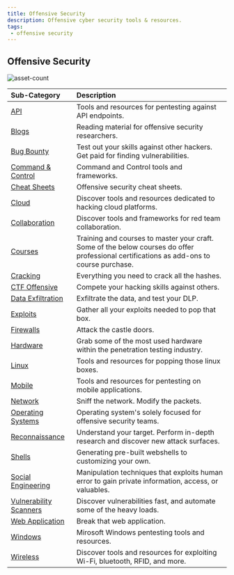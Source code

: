 ```yaml
---
title: Offensive Security
description: Offensive cyber security tools & resources.
tags:
 - offensive security
---
```


## Offensive Security

![asset-count](https://img.shields.io/badge/Tools%20%26%20Resources%20Available-461-A65F5F?style=for-the-badge)

| Sub-Category | Description |
| :--- | :--- |
| [API](api) | Tools and resources for pentesting against API endpoints. |
| [Blogs](blogs) | Reading material for offensive security researchers. |
| [Bug Bounty](bug-bounty) | Test out your skills against other hackers. Get paid for finding vulnerabilities. |
| [Command & Control](C2) | Command and Control tools and frameworks. |
| [Cheat Sheets](cheat-sheets) | Offensive security cheat sheets. |
| [Cloud](cloud) | Discover tools and resources dedicated to hacking cloud platforms. |
| [Collaboration](collab) | Discover tools and frameworks for red team collaboration. |
| [Courses](courses) | Training and courses to master your craft. Some of the below courses do offer professional certifications as add-ons to course purchase. |
| [Cracking](cracking) | Everything you need to crack all the hashes. |
| [CTF Offensive](ctf) | Compete your hacking skills against others. |
| [Data Exfiltration](data-exfiltration) | Exfiltrate the data, and test your DLP. |
| [Exploits](exploits) | Gather all your exploits needed to pop that box. |
| [Firewalls](firewalls) | Attack the castle doors. |
| [Hardware](hardware) | Grab some of the most used hardware within the penetration testing industry. |
| [Linux](linux) | Tools and resources for popping those linux boxes. |
| [Mobile](mobile) | Tools and resources for pentesting on mobile applications. |
| [Network](network) | Sniff the network. Modify the packets. |
| [Operating Systems](operating-system) | Operating system's solely focused for offensive security teams. |
| [Reconnaissance](recon) | Understand your target. Perform in-depth research and discover new attack surfaces. |
| [Shells](shells) | Generating pre-built webshells to customizing your own. |
| [Social Engineering](social-engineering) | Manipulation techniques that exploits human error to gain private information, access, or valuables. |
| [Vulnerability Scanners](vuln-scanners) | Discover vulnerabilities fast, and automate some of the heavy loads. |
| [Web Application](web-app) | Break that web application. |
| [Windows](windows) | Mirosoft Windows pentesting tools and resources. |
| [Wireless](wireless) | Discover tools and resources for exploiting Wi-Fi, bluetooth, RFID, and more. |